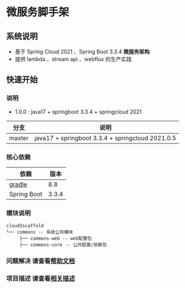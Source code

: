 # 微服务脚手架

## 系统说明

- 基于 Spring Cloud 2021 、Spring Boot 3.3.4 **微服务架构**
- 提供 lambda 、stream api 、webflux 的生产实践

## 快速开始

### 说明

- 1.0.0 : java17 + springboot 3.3.4 + springcloud 2021

| 分支   | 说明                                             |
| ------ | ------------------------------------------------ |
| master | java17 + springboot 3.3.4 + springcloud 2021.0.5 |

### 核心依赖

| 依赖                        | 版本       |
| --------------------------- | ---------- |
| [gradle](./DESC.md#gradle)  | 8.8        |
| Spring Boot                 | 3.3.4      |

### 模块说明

```
cloud3scaffold
└── commons -- 系统公共模块
     ├── commons-web -- web配置包
     ├── commons-core -- 公共配置/依赖包
```

### 问题解决 请查看[帮助文档](./HELP.md)

### 项目描述 请查看[相关描述](./DESC.md)

